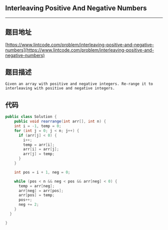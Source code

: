 ## Interleaving Positive And Negative Numbers

----
## 题目地址

[https://www.lintcode.com/problem/interleaving-positive-and-negative-numbers](https://www.lintcode.com/problem/interleaving-positive-and-negative-numbers)

## 题目描述

```text
Given an array with positive and negative integers. Re-range it to interleaving with positive and negative integers.
```

## 代码

```java
public class Solution {
    public void rearrange(int arr[], int n) {
    int i = -1, temp = 0;
    for (int j = 0; j < n; j++) {
      if (arr[j] < 0) {
        i++;
        temp = arr[i];
        arr[i] = arr[j];
        arr[j] = temp;
      }
    }

    int pos = i + 1, neg = 0;

    while (pos < n && neg < pos && arr[neg] < 0) {
      temp = arr[neg];
      arr[neg] = arr[pos];
      arr[pos] = temp;
      pos++;
      neg += 2;
    }
  }

}
```

